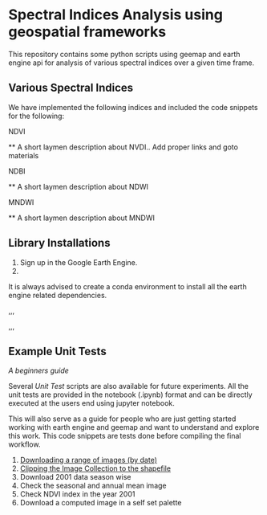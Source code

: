 # Spectral Indices Analysis using geospatial frameworks

This repository contains some python scripts using geemap and earth engine api for analysis of various spectral indices over a given time frame.

## Various Spectral Indices 
We have implemented the following indices and included the code snippets for the following:

NDVI

** A short laymen description about NVDI.. Add proper links and goto materials

NDBI

** A short laymen description about NDWI

MNDWI

** A short laymen description about MNDWI

## Library Installations

1. Sign up in the Google Earth Engine.
2.

It is always advised to create a conda environment to install all the earth engine related dependencies.

,,,

,,,

## Example Unit Tests
*A beginners guide*

Several *Unit Test* scripts are also available for future experiments. All the unit tests are provided in the notebook (.ipynb) format and can be directly executed at the users end using jupyter notebook.

This will also serve as a guide for people who are just getting started working with earth engine and geemap and want to understand and explore this work. This code snippets are tests done before compiling the final workflow.


1. [Downloading a range of images (by date)](unit-tests-notebooks/downloading-a-range-of-images-by-date.ipynb)
2. [Clipping the Image Collection to the shapefile](unit-tests-notebooks/clipping-an-image-collection-to-the-shapefile.ipynb)
3. Download 2001 data season wise
4. Check the seasonal and annual mean image 
5. Check NDVI index in the year 2001
6. Download a computed image in a self set palette